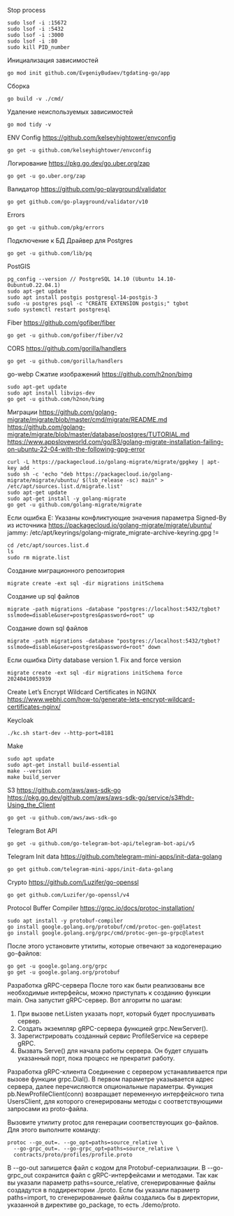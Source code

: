 Stop process
```
sudo lsof -i :15672
sudo lsof -i :5432
sudo lsof -i :3000
sudo lsof -i :80
sudo kill PID_number
```

Инициализация зависимостей
```
go mod init github.com/EvgeniyBudaev/tgdating-go/app
```

Сборка
```
go build -v ./cmd/
```

Удаление неиспользуемых зависимостей
```
go mod tidy -v
```

ENV Config
https://github.com/kelseyhightower/envconfig
```
go get -u github.com/kelseyhightower/envconfig
```

Логирование
https://pkg.go.dev/go.uber.org/zap
```
go get -u go.uber.org/zap
```

Валидатор
https://github.com/go-playground/validator
```
go get github.com/go-playground/validator/v10
```

Errors
```
go get -u github.com/pkg/errors
```

Подключение к БД
Драйвер для Postgres
```
go get -u github.com/lib/pq
```

PostGIS
```
pg_config --version // PostgreSQL 14.10 (Ubuntu 14.10-0ubuntu0.22.04.1)
sudo apt-get update
sudo apt install postgis postgresql-14-postgis-3
sudo -u postgres psql -c "CREATE EXTENSION postgis;" tgbot
sudo systemctl restart postgresql
```

Fiber
https://github.com/gofiber/fiber
```
go get -u github.com/gofiber/fiber/v2
```

CORS
https://github.com/gorilla/handlers
```
go get -u github.com/gorilla/handlers
```

go-webp Сжатие изображений
https://github.com/h2non/bimg
```
sudo apt-get update
sudo apt install libvips-dev
go get -u github.com/h2non/bimg
```

Миграции
https://github.com/golang-migrate/migrate/blob/master/cmd/migrate/README.md
https://github.com/golang-migrate/migrate/blob/master/database/postgres/TUTORIAL.md
https://www.appsloveworld.com/go/83/golang-migrate-installation-failing-on-ubuntu-22-04-with-the-following-gpg-error
```
curl -L https://packagecloud.io/golang-migrate/migrate/gpgkey | apt-key add -
sudo sh -c 'echo "deb https://packagecloud.io/golang-migrate/migrate/ubuntu/ $(lsb_release -sc) main" > /etc/apt/sources.list.d/migrate.list'
sudo apt-get update
sudo apt-get install -y golang-migrate
go get -u github.com/golang-migrate/migrate
```

Если ошибка E: Указаны конфликтующие значения параметра Signed-By из источника
https://packagecloud.io/golang-migrate/migrate/ubuntu/
jammy: /etc/apt/keyrings/golang-migrate_migrate-archive-keyring.gpg !=
```
cd /etc/apt/sources.list.d
ls
sudo rm migrate.list
```

Создание миграционного репозитория
```
migrate create -ext sql -dir migrations initSchema
```

Создание up sql файлов
```
migrate -path migrations -database "postgres://localhost:5432/tgbot?sslmode=disable&user=postgres&password=root" up
```

Создание down sql файлов
```
migrate -path migrations -database "postgres://localhost:5432/tgbot?sslmode=disable&user=postgres&password=root" down
```

Если ошибка Dirty database version 1. Fix and force version
```
migrate create -ext sql -dir migrations initSchema force 20240410053939
```

Create Let’s Encrypt Wildcard Certificates in NGINX
https://www.webhi.com/how-to/generate-lets-encrypt-wildcard-certificates-nginx/

Keycloak
```
./kc.sh start-dev --http-port=8181
```

Make
```
sudo apt update
sudo apt-get install build-essential
make --version
make build_server
```

S3
https://github.com/aws/aws-sdk-go
https://pkg.go.dev/github.com/aws/aws-sdk-go/service/s3#hdr-Using_the_Client
```
go get -u github.com/aws/aws-sdk-go
```

Telegram Bot API
```
go get -u github.com/go-telegram-bot-api/telegram-bot-api/v5
```

Telegram Init data
https://github.com/telegram-mini-apps/init-data-golang
```
go get github.com/telegram-mini-apps/init-data-golang
```

Crypto
https://github.com/Luzifer/go-openssl
```
go get github.com/Luzifer/go-openssl/v4
```

Protocol Buffer Compiler
https://grpc.io/docs/protoc-installation/
```
sudo apt install -y protobuf-compiler
go install google.golang.org/protobuf/cmd/protoc-gen-go@latest
go install google.golang.org/grpc/cmd/protoc-gen-go-grpc@latest
```

После этого установите утилиты, которые отвечают за кодогенерацию go-файлов:
```
go get -u google.golang.org/grpc
go get -u google.golang.org/protobuf
```
Разработка gRPC-сервера
После того как были реализованы все необходимые интерфейсы, можно приступать к созданию функции main.
Она запустит gRPC-сервер.
Вот алгоритм по шагам:
1. При вызове net.Listen указать порт, который будет прослушивать сервер.
2. Создать экземпляр gRPC-сервера функцией grpc.NewServer().
3. Зарегистрировать созданный сервис ProfileService на сервере gRPC.
4. Вызвать Serve() для начала работы сервера. Он будет слушать указанный порт, пока процесс не прекратит работу.

Разработка gRPC-клиента
Соединение с сервером устанавливается при вызове функции grpc.Dial(). В первом параметре указывается адрес сервера,
далее перечисляются опциональные параметры.
Функция pb.NewProfileClient(conn) возвращает переменную интерфейсного типа UsersClient, для которого сгенерированы
методы с соответствующими запросами из proto-файла.

Вызовите утилиту protoc для генерации соответствующих go-файлов. Для этого выполните команду:
```
protoc --go_out=. --go_opt=paths=source_relative \
  --go-grpc_out=. --go-grpc_opt=paths=source_relative \
  contracts/proto/profiles/profile.proto
```
В --go-out запишется файл с кодом для Protobuf-сериализации.
В --go-grpc_out сохранится файл с gRPC-интерфейсами и методами.
Так как вы указали параметр paths=source_relative, сгенерированные файлы создадутся в поддиректории ./proto.
Если бы указали параметр paths=import, то сгенерированные файлы создались бы в директории,
указанной в директиве go_package, то есть ./demo/proto.